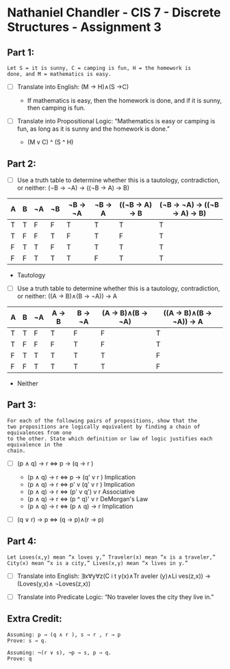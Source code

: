 
# Nathaniel Chandler  -  CIS 7 - Discrete Structures - Assignment 3
## Part 1:
```
Let S = it is sunny, C = camping is fun, H = the homework is
done, and M = mathematics is easy.
```  
 - [ ] Translate into English: (M → H)∧(S →C)
   - If mathematics is easy, then the homework is done, and if it is sunny, then camping is fun.
 
 - [ ] Translate into Propositional Logic: “Mathematics is easy or camping is fun, as long as it is sunny and the homework is done.”
   - (M v C) ^ (S ^ H)
 
 
## Part 2: 
 - [ ] Use a truth table to determine whether this is a tautology, contradiction, or neither:  (¬B → ¬A) → ((¬B → A) → B)
 
| A | B | ¬A | ¬B | ¬B -> ¬A | ¬B -> A | ((¬B -> A) -> B | (¬B → ¬A) → ((¬B → A) → B)
|---|---|--- |--- | -------- | ------- | --------------- | --------------------------
| T | T | F  | F  | T        | T       | T               | T
| T | F | F  | T  | F        | T       | F               | T
| F | T | T  | F  | T        | T       | T               | T
| F | F | T  | T  | T        | F       | T               | T

   - Tautology
 
 - [ ] Use a truth table to determine whether this is a tautology, contradiction, or neither:  ((A → B)∧(B → ¬A)) → A
 
| A | B | ¬A | A → B    | B -> ¬A | (A → B)∧(B → ¬A) | ((A → B)∧(B → ¬A)) → A
|---|---|--- | -------- | ------- | ---------------- | --------------------------
| T | T | F  | T        | F       | F                | T
| T | F | F  | F        | T       | F                | T
| F | T | T  | T        | T       | T                | F
| F | F | T  | T        | T       | T                | F
 
   - Neither
 
  
## Part 3:
```
For each of the following pairs of propositions, show that the
two propositions are logically equivalent by finding a chain of equivalences from one
to the other. State which definition or law of logic justifies each equivalence in the
chain.
```
 - [ ] (p ∧ q) → r <=> p → (q → r )
   - (p ∧ q) → r <=> p → (q' v r )                   Implication
   - (p ∧ q) → r <=> p' v (q' v r )                  Implication
   - (p ∧ q) → r <=> (p' v q') v r                   Associative
   - (p ∧ q) → r <=> (p ^ q)' v r                    DeMorgan's Law
   - (p ∧ q) → r <=> (p ∧ q) → r                     Implication
 
 - [ ] (q ∨ r) → p <=> (q → p)∧(r → p)
 
 
## Part 4:
```
Let Loves(x,y) mean “x loves y,” Traveler(x) mean “x is a traveler,”
City(x) mean “x is a city,” Lives(x,y) mean “x lives in y.”
```
 - [ ] Translate into English: ∃x∀y∀z(C i t y(x)∧Tr aveler (y)∧Li ves(z,x)) → (Loves(y,x)∧ ¬Loves(z,x))
 
 
 - [ ] Translate into Predicate Logic: “No traveler loves the city they live in.”
 
 
  
## Extra Credit:
```
Assuming: p → (q ∧ r ), s → r , r → p
Prove: s → q.
```


```
Assuming: ¬(r ∨ s), ¬p → s, p → q. 
Prove: q
```
  
